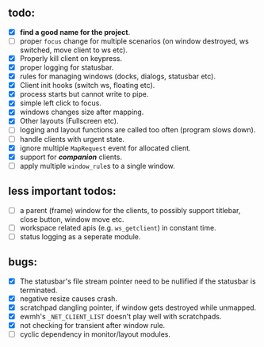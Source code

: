 todo:
-----
  - [X] **find a good name for the project**.
  - [ ] proper `focus` change for multiple scenarios (on window destroyed, ws
        switched, move client to ws etc).
  - [X] Properly kill client on keypress.
  - [X] proper logging for statusbar.
  - [X] rules for managing windows (docks, dialogs, statusbar etc).
  - [X] Client init hooks (switch ws, floating etc).
  - [X] process starts but cannot write to pipe.
  - [X] simple left click to focus.
  - [X] windows changes size after mapping.
  - [X] Other layouts (Fullscreen etc).
  - [ ] logging and layout functions are called too often (program slows down).
  - [ ] handle clients with urgent state.
  - [X] ignore multiple `MapRequest` event for allocated client.
  - [X] support for ***companion*** clients.
  - [ ] apply multiple `window_rule`s to a single window.

less important todos:
---------------------
  - [ ] a parent (frame) window for the clients, to possibly support titlebar,
        close button, window move etc.
  - [ ] workspace related apis (e.g. `ws_getclient`) in constant time.
  - [ ] status logging as a seperate module.

bugs:
-----
  - [X] The statusbar's file stream pointer need to be nullified if the
        statusbar is terminated.
  - [X] negative resize causes crash.
  - [X] scratchpad dangling pointer, if window gets destroyed while unmapped.
  - [X] ewmh's `_NET_CLIENT_LIST` doesn't play well with scratchpads.
  - [X] not checking for transient after window rule.
  - [ ] cyclic dependency in monitor/layout modules.
